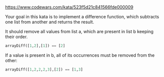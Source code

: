 https://www.codewars.com/kata/523f5d21c841566fde000009

Your goal in this kata is to implement a difference function, which subtracts one list from another and returns the result.

It should remove all values from list a, which are present in list b keeping their order.

```python
arrayDiff([1,2],[1]) == [2]
```

If a value is present in b, all of its occurrences must be removed from the other:

```python
arrayDiff([1,2,2,2,3],[2]) == [1,3]
```